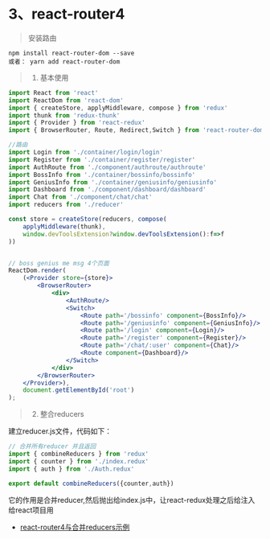 # 3、react-router4

> 安装路由    
  
    npm install react-router-dom --save     
    或者： yarn add react-router-dom

> 1.    基本使用      

```jsx harmony
import React from 'react'
import ReactDom from 'react-dom'
import { createStore, applyMiddleware, compose } from 'redux'
import thunk from 'redux-thunk'
import { Provider } from 'react-redux'
import { BrowserRouter, Route, Redirect,Switch } from 'react-router-dom'

//路由
import Login from './container/login/login'
import Register from './container/register/register'
import AuthRoute from './component/authroute/authroute'
import BossInfo from './container/bossinfo/bossinfo'
import GeniusInfo from './container/geniusinfo/geniusinfo'
import Dashboard from './component/dashboard/dashboard'
import Chat from './component/chat/chat'
import reducers from './reducer'

const store = createStore(reducers, compose(
	applyMiddleware(thunk),
	window.devToolsExtension?window.devToolsExtension():f=>f
))


// boss genius me msg 4个页面
ReactDom.render(
	(<Provider store={store}>
		<BrowserRouter>
			<div>
				<AuthRoute/>
				<Switch>
					<Route path='/bossinfo' component={BossInfo}/>
					<Route path='/geniusinfo' component={GeniusInfo}/>
					<Route path='/login' component={Login}/>
					<Route path='/register' component={Register}/>
					<Route path='/chat/:user' component={Chat}/>
					<Route component={Dashboard}/>
				</Switch>
			</div>
		</BrowserRouter>
	</Provider>),
	document.getElementById('root')
);
```

> 2.    整合reducers
    
建立reducer.js文件，代码如下：
```jsx harmony
// 合并所有reducer 并且返回
import { combineReducers } from 'redux'
import { counter } from './index.redux'
import { auth } from './Auth.redux'

export default combineReducers({counter,auth})
```
它的作用是合并reducer,然后抛出给index.js中，让react-redux处理之后给注入给react项目用

- [react-router4与合并reducers示例](../../17年/12月/12、react-router4与合并reducers示例)